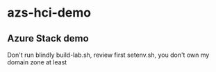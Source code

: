 # azs-hci-demo

## Azure Stack demo

Don't run blindly build-lab.sh, review first setenv.sh, you don't own my domain zone at least
